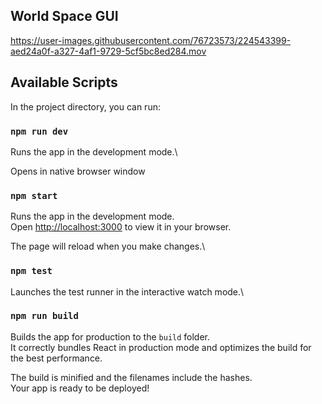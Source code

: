 ## World Space GUI

https://user-images.githubusercontent.com/76723573/224543399-aed24a0f-a327-4af1-9729-5cf5bc8ed284.mov

## Available Scripts

In the project directory, you can run:

### `npm run dev`

Runs the app in the development mode.\

Opens in native browser window

### `npm start`

Runs the app in the development mode.\
Open [http://localhost:3000](http://localhost:3000) to view it in your browser.

The page will reload when you make changes.\

### `npm test`

Launches the test runner in the interactive watch mode.\

### `npm run build`

Builds the app for production to the `build` folder.\
It correctly bundles React in production mode and optimizes the build for the best performance.

The build is minified and the filenames include the hashes.\
Your app is ready to be deployed!
